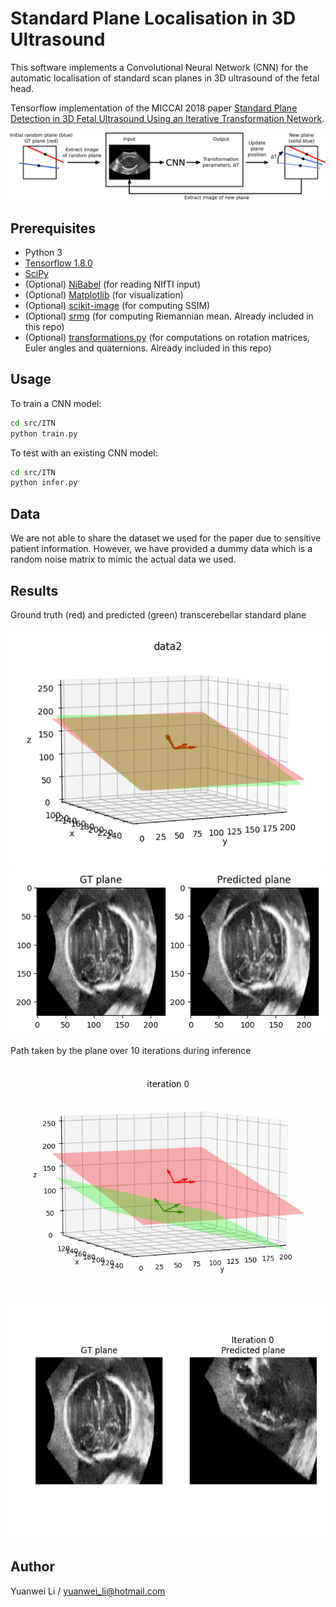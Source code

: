<!--
 * @Author: Shuangchi He / Yulv
 * @Email: yulvchi@qq.com
 * @Date: 2022-03-18 23:10:52
 * @Motto: Entities should not be multiplied unnecessarily.
 * @LastEditors: Shuangchi He
 * @LastEditTime: 2022-03-23 00:47:11
 * @FilePath: /Awesome-Ultrasound-Standard-Plane-Detection/src/ITN/README.md
 * @Description: Modify here please
 * Init from https://github.com/yuanwei1989/plane-detection
-->

# Standard Plane Localisation in 3D Ultrasound

This software implements a Convolutional Neural Network (CNN) for the automatic localisation of standard scan planes in 3D ultrasound of the fetal head.

Tensorflow implementation of the MICCAI 2018 paper [Standard Plane Detection in 3D Fetal Ultrasound Using an Iterative Transformation Network](https://arxiv.org/abs/1806.07486).

![pipeline](pipeline.png)

## Prerequisites

- Python 3
- [Tensorflow 1.8.0](https://github.com/tensorflow/tensorflow/tree/r1.8)
- [SciPy](http://www.scipy.org/install.html)
- (Optional) [NiBabel](http://nipy.org/nibabel/installation.html#installation) (for reading NIfTI input)
- (Optional) [Matplotlib](https://matplotlib.org/users/installing.html) (for visualization)
- (Optional) [scikit-image](https://scikit-image.org/download) (for computing SSIM)
- (Optional) [srmg](https://github.com/bishesh/statsCompare-RiemannianManifold-Groups) (for computing Riemannian mean. Already included in this repo)
- (Optional) [transformations.py](https://www.lfd.uci.edu/~gohlke/code/transformations.py.html) (for computations on rotation matrices, Euler angles and quaternions. Already included in this repo)

## Usage

To train a CNN model:

``` bash
cd src/ITN
python train.py
```

To test with an existing CNN model:

``` bash
cd src/ITN
python infer.py
```

## Data

We are not able to share the dataset we used for the paper due to sensitive patient information. However, we have provided a dummy data which is a random noise matrix to mimic the actual data we used.

## Results

Ground truth (red) and predicted (green) transcerebellar standard plane

<img src="results_sample/plane_visual/test/data2.png" alt="result1" width="560"/> <img src="results_sample/image_visual/test/data2.png" alt="result2" width="560"/> 

Path taken by the plane over 10 iterations during inference

<img src="results_sample/plane_movie/test/data2.gif" alt="result3" width="570"/> <img src="results_sample/image_movie/test/data2.gif" alt="result4" width="570"/> 

## Author

Yuanwei Li / yuanwei_li@hotmail.com
